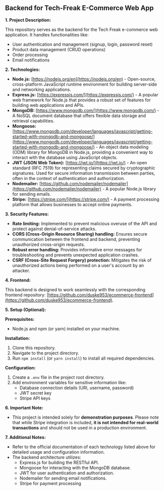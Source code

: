 ## Backend for Tech-Freak E-Commerce Web App

**1. Project Description:**

This repository serves as the backend for the Tech Freak e-commerce web application. It handles functionalities like:

* User authentication and management (signup, login, password reset)
* Product data management (CRUD operations)
* Order processing
* Email notifications

**2. Technologies:**

* **Node.js:** [https://nodejs.org/en](https://nodejs.org/en) - Open-source, cross-platform JavaScript runtime environment for building server-side and networking applications.
* **Express.js:** [https://expressjs.com/](https://expressjs.com/) - A popular web framework for Node.js that provides a robust set of features for building web applications and APIs.
* **MongoDB:** [https://www.mongodb.com/](https://www.mongodb.com/) - A NoSQL document database that offers flexible data storage and retrieval capabilities.
* **Mongoose:** [https://www.mongodb.com/developer/languages/javascript/getting-started-with-mongodb-and-mongoose/](https://www.mongodb.com/developer/languages/javascript/getting-started-with-mongodb-and-mongoose/) - An object data modeling (ODM) library for MongoDB in Node.js, providing a convenient way to interact with the database using JavaScript objects.
* **JWT (JSON Web Token):** [https://jwt.io/](https://jwt.io/) - An open standard (RFC 7519) for representing claims secured by cryptographic signatures. Used for secure information transmission between parties, often in the context of authentication and authorization.
* **Nodemailer:** [https://github.com/nodemailer/nodemailer](https://github.com/nodemailer/nodemailer) - A popular Node.js library for sending emails.
* **Stripe:** [https://stripe.com/](https://stripe.com/) - A payment processing platform that allows businesses to accept online payments.

**3. Security Features:**

* **Rate limiting:** Implemented to prevent malicious overuse of the API and protect against denial-of-service attacks.
* **CORS (Cross-Origin Resource Sharing) handling:** Ensures secure communication between the frontend and backend, preventing unauthorized cross-origin requests.
* **Robust error handling:** Provides informative error messages for troubleshooting and prevents unexpected application crashes.
* **CSRF (Cross-Site Request Forgery) protection:** Mitigates the risk of unauthorized actions being performed on a user's account by an attacker.

**4. Frontend:**

This backend is designed to work seamlessly with the corresponding frontend repository: [https://github.com/duske953/ecommerce-frontend](https://github.com/duske953/ecommerce-frontend).

**5. Setup (Optional):**

**Prerequisites:**

* Node.js and npm (or yarn) installed on your machine.

**Installation:**

1. Clone this repository.
2. Navigate to the project directory.
3. Run `npm install` (or `yarn install`) to install all required dependencies.

**Configuration:**

1. Create a `.env` file in the project root directory.
2. Add environment variables for sensitive information like:
    * Database connection details (URI, username, password)
    * JWT secret key
    * Stripe API keys

**6. Important Note:**

* This project is intended solely for **demonstration purposes**. Please note that while Stripe integration is included, **it is not intended for real-world transactions** and should not be used in a production environment.

**7. Additional Notes:**

* Refer to the official documentation of each technology listed above for detailed usage and configuration information.
* The backend architecture utilizes:
    * Express.js for building the RESTful API.
    * Mongoose for interacting with the MongoDB database.
    * JWT for user authentication and authorization.
    * Nodemailer for sending email notifications.
    * Stripe for payment processing

